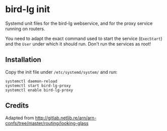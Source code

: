 # bird-lg init

Systemd unit files for the bird-lg webservice, and for the proxy service running on routers.

You need to adapt the exact command used to start the service (`ExecStart`) and the `User`
under which it should run.  Don't run the services as root!

## Installation

Copy the init file under `/etc/systemd/system/` and run:

    systemctl daemon-reload
    systemctl start bird-lg-proxy
    systemctl enable bird-lg-proxy

## Credits

Adapted from <http://gitlab.netlib.re/arn/arn-confs/tree/master/routing/looking-glass>
